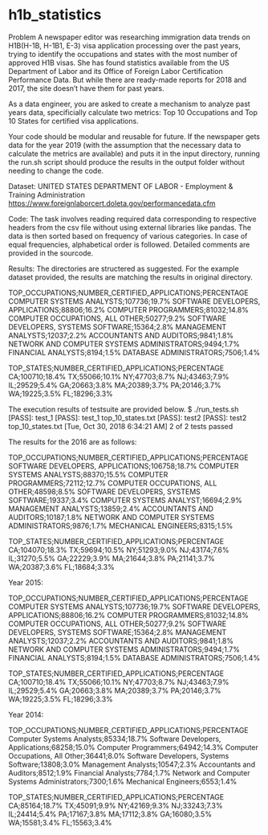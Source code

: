 # h1b_statistics
Problem
A newspaper editor was researching immigration data trends on H1B(H-1B, H-1B1, E-3) visa application processing over the past years, trying to identify the occupations and states with the most number of approved H1B visas. She has found statistics available from the US Department of Labor and its Office of Foreign Labor Certification Performance Data. But while there are ready-made reports for 2018 and 2017, the site doesn’t have them for past years.

As a data engineer, you are asked to create a mechanism to analyze past years data, specificially calculate two metrics: Top 10 Occupations and Top 10 States for certified visa applications.

Your code should be modular and reusable for future. If the newspaper gets data for the year 2019 (with the assumption that the necessary data to calculate the metrics are available) and puts it in the input directory, running the run.sh script should produce the results in the output folder without needing to change the code.

Dataset:
UNITED STATES DEPARTMENT OF LABOR - Employment & Training Administration
https://www.foreignlaborcert.doleta.gov/performancedata.cfm

Code:
The task involves reading required data corresponding to respective headers from the csv file without using external libraries like pandas. The data is then sorted based on frequency of various categories. In case of equal frequencies, alphabetical order is followed. 
Detailed comments are provided in the sourcode. 

Results: 
The directories are structered as suggested.
For the example dataset provided, the results are matching the results in original directory.

TOP_OCCUPATIONS;NUMBER_CERTIFIED_APPLICATIONS;PERCENTAGE
COMPUTER SYSTEMS ANALYSTS;107736;19.7%
SOFTWARE DEVELOPERS, APPLICATIONS;88806;16.2%
COMPUTER PROGRAMMERS;81032;14.8%
COMPUTER OCCUPATIONS, ALL OTHER;50277;9.2%
SOFTWARE DEVELOPERS, SYSTEMS SOFTWARE;15364;2.8%
MANAGEMENT ANALYSTS;12037;2.2%
ACCOUNTANTS AND AUDITORS;9841;1.8%
NETWORK AND COMPUTER SYSTEMS ADMINISTRATORS;9494;1.7%
FINANCIAL ANALYSTS;8194;1.5%
DATABASE ADMINISTRATORS;7506;1.4%

TOP_STATES;NUMBER_CERTIFIED_APPLICATIONS;PERCENTAGE
CA;100710;18.4%
TX;55066;10.1%
NY;47703;8.7%
NJ;43463;7.9%
IL;29529;5.4%
GA;20663;3.8%
MA;20389;3.7%
PA;20146;3.7%
WA;19225;3.5%
FL;18296;3.3%


The execution results of testsuite are provided below. 
$ ./run_tests.sh
[PASS]: test_1
[PASS]: test_1 top_10_states.txt
[PASS]: test2
[PASS]: test2 top_10_states.txt
[Tue, Oct 30, 2018  6:34:21 AM] 2 of 2 tests passed



The results for the 2016 are as follows:

TOP_OCCUPATIONS;NUMBER_CERTIFIED_APPLICATIONS;PERCENTAGE
SOFTWARE DEVELOPERS, APPLICATIONS;106758;18.7%
COMPUTER SYSTEMS ANALYSTS;88370;15.5%
COMPUTER PROGRAMMERS;72112;12.7%
COMPUTER OCCUPATIONS, ALL OTHER;48598;8.5%
SOFTWARE DEVELOPERS, SYSTEMS SOFTWARE;19337;3.4%
COMPUTER SYSTEMS ANALYST;16694;2.9%
MANAGEMENT ANALYSTS;13859;2.4%
ACCOUNTANTS AND AUDITORS;10187;1.8%
NETWORK AND COMPUTER SYSTEMS ADMINISTRATORS;9876;1.7%
MECHANICAL ENGINEERS;8315;1.5%


TOP_STATES;NUMBER_CERTIFIED_APPLICATIONS;PERCENTAGE
CA;104070;18.3%
TX;59694;10.5%
NY;51293;9.0%
NJ;43174;7.6%
IL;31270;5.5%
GA;22229;3.9%
MA;21644;3.8%
PA;21141;3.7%
WA;20387;3.6%
FL;18684;3.3%

Year 2015:

TOP_OCCUPATIONS;NUMBER_CERTIFIED_APPLICATIONS;PERCENTAGE
COMPUTER SYSTEMS ANALYSTS;107736;19.7%
SOFTWARE DEVELOPERS, APPLICATIONS;88806;16.2%
COMPUTER PROGRAMMERS;81032;14.8%
COMPUTER OCCUPATIONS, ALL OTHER;50277;9.2%
SOFTWARE DEVELOPERS, SYSTEMS SOFTWARE;15364;2.8%
MANAGEMENT ANALYSTS;12037;2.2%
ACCOUNTANTS AND AUDITORS;9841;1.8%
NETWORK AND COMPUTER SYSTEMS ADMINISTRATORS;9494;1.7%
FINANCIAL ANALYSTS;8194;1.5%
DATABASE ADMINISTRATORS;7506;1.4%

TOP_STATES;NUMBER_CERTIFIED_APPLICATIONS;PERCENTAGE
CA;100710;18.4%
TX;55066;10.1%
NY;47703;8.7%
NJ;43463;7.9%
IL;29529;5.4%
GA;20663;3.8%
MA;20389;3.7%
PA;20146;3.7%
WA;19225;3.5%
FL;18296;3.3%

Year 2014:

TOP_OCCUPATIONS;NUMBER_CERTIFIED_APPLICATIONS;PERCENTAGE
Computer Systems Analysts;85334;18.7%
Software Developers, Applications;68258;15.0%
Computer Programmers;64942;14.3%
Computer Occupations, All Other;36441;8.0%
Software Developers, Systems Software;13808;3.0%
Management Analysts;10547;2.3%
Accountants and Auditors;8512;1.9%
Financial Analysts;7784;1.7%
Network and Computer Systems Administrators;7300;1.6%
Mechanical Engineers;6553;1.4%


TOP_STATES;NUMBER_CERTIFIED_APPLICATIONS;PERCENTAGE
CA;85164;18.7%
TX;45091;9.9%
NY;42169;9.3%
NJ;33243;7.3%
IL;24414;5.4%
PA;17167;3.8%
MA;17112;3.8%
GA;16080;3.5%
WA;15581;3.4%
FL;15563;3.4%

